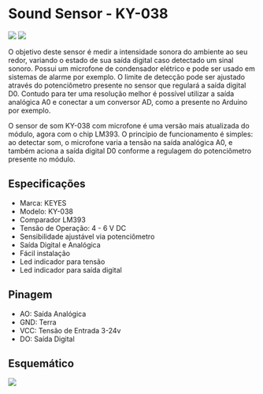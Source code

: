 # Sound Sensor - KY-038

![](https://4.bp.blogspot.com/-nIA8CLAD3JU/Var5tgYsiCI/AAAAAAAAD-s/57AIu1muwfY/s1600/Sensor-de-som-KY-038.png)
![](https://3.bp.blogspot.com/-tWhOleixewE/Var5xDOMteI/AAAAAAAAD-0/cO2Dpud4mJM/s1600/Sensor-de-som-KY-038-detalhe.png)

O objetivo deste sensor é medir a intensidade sonora do ambiente ao seu redor, variando o estado de sua saída digital caso detectado um sinal sonoro. Possui um microfone de condensador elétrico e pode ser usado em sistemas de alarme por exemplo.
O limite de detecção pode ser ajustado através do potenciômetro presente no sensor que regulará a saída digital D0. Contudo para ter uma resolução melhor é possível utilizar a saída analógica A0 e conectar a um conversor AD, como a presente no Arduino por exemplo.

O sensor de som KY-038 com microfone é uma versão mais atualizada do módulo, agora com o chip LM393. O princípio de funcionamento é simples: ao detectar som, o microfone varia a tensão na saída analógica A0, e também aciona a saída digital D0 conforme a regulagem do potenciômetro presente no módulo.

## Especificações

- Marca: KEYES
- Modelo: KY-038
- Comparador LM393
- Tensão de Operação: 4 - 6 V DC
- Sensibilidade ajustável via potenciômetro
- Saída Digital e Analógica
- Fácil instalação
- Led indicador para tensão
- Led indicador para saída digital

## Pinagem

- AO:  Saída Analógica
- GND: Terra
- VCC: Tensão de Entrada 3-24v
- DO:  Saída Digital

## Esquemático 

![](http://arduinolearning.com/wp-content/uploads/2018/07/KY_038_Microphone_sound_sensor_module.png)
